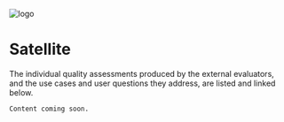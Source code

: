 ![logo](../LogoLine_horizon_C3S.png)

Satellite
=======================

The individual quality assessments produced by the external evaluators, and the use cases and user questions they address, are listed and linked below.

```{note}
Content coming soon.
```
